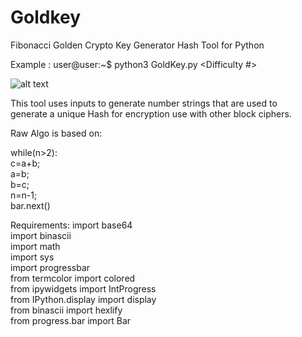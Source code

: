 # Goldkey
Fibonacci Golden Crypto Key Generator Hash Tool for Python  


Example :   user@user:~\$ python3  GoldKey.py <Difficulty #> <Password to Hash>
  
  ![alt text](http://www.terrorsoundz.com/Untitledgoldkey.png)



This tool uses inputs to generate number strings that are used to  
generate a unique Hash for encryption use with other block ciphers.  


Raw Algo is based on:  
  
while(n>2):  
      c=a+b;  
      a=b;  
      b=c;  
      n=n-1;  
      bar.next()    
      
Requirements: 
import base64  
import binascii  
import math  
import sys  
import progressbar  
from termcolor import colored  
from ipywidgets import IntProgress  
from IPython.display import display  
from binascii import hexlify  
from progress.bar import Bar  


  
